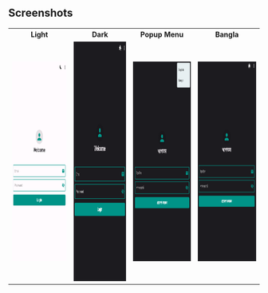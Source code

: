 ## Screenshots
<table style="width:100%">
  <tr>
    <th>Light</th>
    <th>Dark</th>
    <th>Popup Menu</th>
    <th>Bangla</th>
  </tr>
  <tr>
    <td><img src="output/light.png" width="200" height="400"></td>
    <td><img src="output/dark.png" width="190" height="480"></td>
    <td><img src="output/popup_menu.png" width="200" height="400"></td>
    <td><img src="output/bangla.png" width="200" height="400"></td>
  </tr>
</table>
